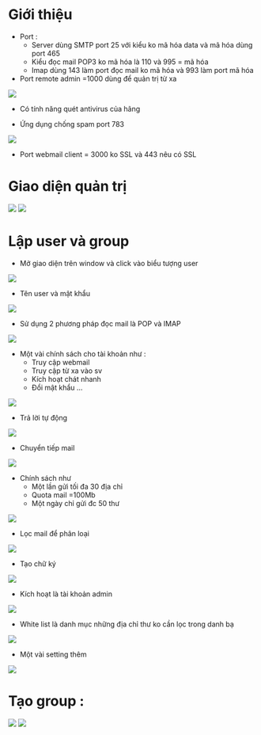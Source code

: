 # Giới thiệu
- Port :
  - Server dùng SMTP port 25 với kiểu ko mã hóa data và mã hóa dùng port 465
  - Kiểu đọc mail POP3 ko mã hóa là 110 và 995 = mã hóa
  - Imap dùng 143 làm port đọc mail ko mã hóa và 993 làm port mã hóa
 - Port remote admin =1000 dùng để quản trị từ xa

<img src="imgservices/1202.png">

- Có tính năng quét antivirus của hãng 

- Ứng dụng chống spam port 783

<img src="imgservices/1203.png">

- Port webmail client = 3000 ko SSL
và 443 nêu có SSL

# Giao diện quản trị

<img src="imgservices/1205.png">

<img src="imgservices/1206.png">

# Lập user và group

- Mở giao diện trên window và click vào biểu tượng user

<img src="imgservices/1065.png">

- Tên user và mật khẩu

<img src="imgservices/1066.png">

- Sử dụng 2 phương pháp đọc mail là POP và IMAP

<img src="imgservices/1067.png">

- Một vài chính sách cho tài khoản như : 
  - Truy cập webmail
  - Truy cập từ xa vào sv
  - Kích hoạt chát nhanh
  - Đổi mật khẩu
  ...

<img src="imgservices/1068.png">

- Trả lời tự động

<img src="imgservices/1069.png">


- Chuyển tiếp mail 

<img src="imgservices/1070.png">

- Chính sách như 
  - Một lần gửi tối đa 30 địa chỉ
  - Quota mail =100Mb
  - Một ngày chỉ gửi đc 50 thư

<img src="imgservices/1071.png">


- Lọc mail để phân loại

<img src="imgservices/1072.png">

- Tạo chữ ký

<img src="imgservices/1073.png">

- Kích hoạt là tài khoản admin

<img src="imgservices/1074.png">

- White list là danh mục những địa chỉ thư ko cần lọc trong danh bạ

 <img src="imgservices/1075.png">

- Một vài setting thêm 


 <img src="imgservices/1076.png">

# Tạo group :

<img src="imgservices/1200.png">

<img src="imgservices/1201.png">